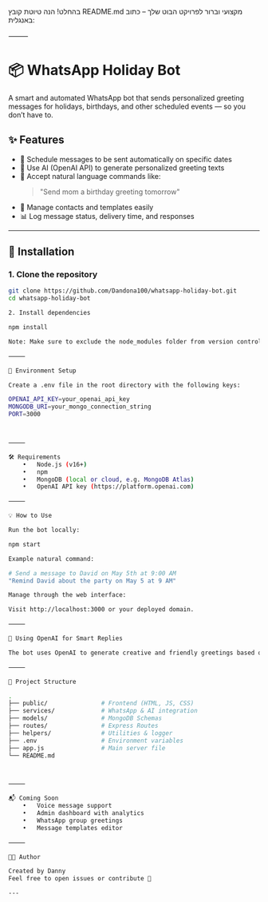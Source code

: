 בהחלט! הנה טיוטת קובץ README.md מקצועי וברור לפרויקט הבוט שלך – כתוב באנגלית:

⸻



# 📦 WhatsApp Holiday Bot

A smart and automated WhatsApp bot that sends personalized greeting messages for holidays, birthdays, and other scheduled events — so you don’t have to.

## ✨ Features

- 📅 Schedule messages to be sent automatically on specific dates
- 🤖 Use AI (OpenAI API) to generate personalized greeting texts
- 💬 Accept natural language commands like:
  > "Send mom a birthday greeting tomorrow"
- 📁 Manage contacts and templates easily
- 📊 Log message status, delivery time, and responses

---

## 🚀 Installation

### 1. Clone the repository

```bash
git clone https://github.com/Dandona100/whatsapp-holiday-bot.git
cd whatsapp-holiday-bot

2. Install dependencies

npm install

Note: Make sure to exclude the node_modules folder from version control using .gitignore.

⸻

🔐 Environment Setup

Create a .env file in the root directory with the following keys:

OPENAI_API_KEY=your_openai_api_key
MONGODB_URI=your_mongo_connection_string
PORT=3000



⸻

🛠️ Requirements
	•	Node.js (v16+)
	•	npm
	•	MongoDB (local or cloud, e.g. MongoDB Atlas)
	•	OpenAI API key (https://platform.openai.com)

⸻

💡 How to Use

Run the bot locally:

npm start

Example natural command:

# Send a message to David on May 5th at 9:00 AM
"Remind David about the party on May 5 at 9 AM"

Manage through the web interface:

Visit http://localhost:3000 or your deployed domain.

⸻

🤖 Using OpenAI for Smart Replies

The bot uses OpenAI to generate creative and friendly greetings based on contact name, event type, and user tone.

⸻

📂 Project Structure

.
├── public/               # Frontend (HTML, JS, CSS)
├── services/             # WhatsApp & AI integration
├── models/               # MongoDB Schemas
├── routes/               # Express Routes
├── helpers/              # Utilities & logger
├── .env                  # Environment variables
├── app.js                # Main server file
└── README.md



⸻

📬 Coming Soon
	•	Voice message support
	•	Admin dashboard with analytics
	•	WhatsApp group greetings
	•	Message templates editor

⸻

🧑‍💻 Author

Created by Danny
Feel free to open issues or contribute 💙

---

